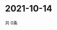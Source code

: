 # 2021-10-14
  共 0条

  <!-- BEGIN -->
  <!-- 最后更新时间Thu Oct 14 2021 14:03:07 GMT+0000 (Coordinated Universal Time) -->
  
  <!-- END -->
  
  